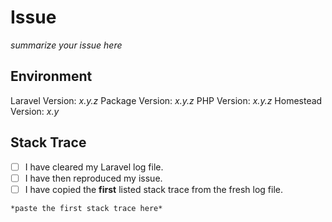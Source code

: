 # Issue
*summarize your issue here*

## Environment
Laravel Version: *x.y.z*
Package Version: *x.y.z*
PHP Version: *x.y.z*
Homestead Version: *x.y*

## Stack Trace
- [ ] I have cleared my Laravel log file.
- [ ] I have then reproduced my issue.
- [ ] I have copied the __first__ listed stack trace from the fresh log file.

```
*paste the first stack trace here*
```
